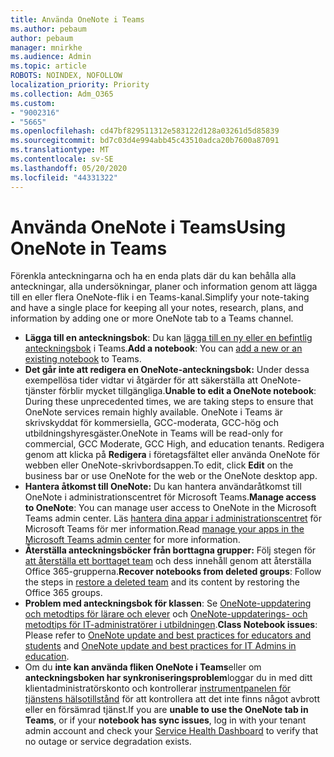 ```yaml
---
title: Använda OneNote i Teams
ms.author: pebaum
author: pebaum
manager: mnirkhe
ms.audience: Admin
ms.topic: article
ROBOTS: NOINDEX, NOFOLLOW
localization_priority: Priority
ms.collection: Adm_O365
ms.custom:
- "9002316"
- "5665"
ms.openlocfilehash: cd47bf829511312e583122d128a03261d5d85839
ms.sourcegitcommit: bd7c03d4e994abb45c43510adca20b7600a87091
ms.translationtype: MT
ms.contentlocale: sv-SE
ms.lasthandoff: 05/20/2020
ms.locfileid: "44331322"
---
```

# <a name="using-onenote-in-teams"></a><span data-ttu-id="08ecd-102">Använda OneNote i Teams</span><span class="sxs-lookup"><span data-stu-id="08ecd-102">Using OneNote in Teams</span></span>

<span data-ttu-id="08ecd-103">Förenkla anteckningarna och ha en enda plats där du kan behålla alla anteckningar, alla undersökningar, planer och information genom att lägga till en eller flera OneNote-flik i en Teams-kanal.</span><span class="sxs-lookup"><span data-stu-id="08ecd-103">Simplify your note-taking and have a single place for keeping all your notes, research, plans, and information by adding one or more OneNote tab to a Teams channel.</span></span>

- <span data-ttu-id="08ecd-104">**Lägga till en anteckningsbok**: Du kan [lägga till en ny eller en befintlig anteckningsbok](https://support.microsoft.com/en-us/office/add-a-onenote-notebook-to-teams-0ec78cc3-ba3b-4279-a88e-aa40af9865c2) i Teams.</span><span class="sxs-lookup"><span data-stu-id="08ecd-104">**Add a notebook**: You can [add a new or an existing notebook](https://support.microsoft.com/en-us/office/add-a-onenote-notebook-to-teams-0ec78cc3-ba3b-4279-a88e-aa40af9865c2) to Teams.</span></span>
- <span data-ttu-id="08ecd-105">**Det går inte att redigera en OneNote-anteckningsbok:** Under dessa exempellösa tider vidtar vi åtgärder för att säkerställa att OneNote-tjänster förblir mycket tillgängliga.</span><span class="sxs-lookup"><span data-stu-id="08ecd-105">**Unable to edit a OneNote notebook**: During these unprecedented times, we are taking steps to ensure that OneNote services remain highly available.</span></span>  <span data-ttu-id="08ecd-106">OneNote i Teams är skrivskyddat för kommersiella, GCC-moderata, GCC-hög och utbildningshyresgäster.</span><span class="sxs-lookup"><span data-stu-id="08ecd-106">OneNote in Teams will be read-only for commercial, GCC Moderate, GCC High, and education tenants.</span></span> <span data-ttu-id="08ecd-107">Redigera genom att klicka på **Redigera** i företagsfältet eller använda OneNote för webben eller OneNote-skrivbordsappen.</span><span class="sxs-lookup"><span data-stu-id="08ecd-107">To edit, click **Edit** on the business bar or use OneNote for the web or the OneNote desktop app.</span></span>
- <span data-ttu-id="08ecd-108">**Hantera åtkomst till OneNote:** Du kan hantera användaråtkomst till OneNote i administrationscentret för Microsoft Teams.</span><span class="sxs-lookup"><span data-stu-id="08ecd-108">**Manage access to OneNote**: You can manage user access to OneNote in the Microsoft Teams admin center.</span></span> <span data-ttu-id="08ecd-109">Läs [hantera dina appar i administrationscentret](https://docs.microsoft.com/MicrosoftTeams/manage-apps) för Microsoft Teams för mer information.</span><span class="sxs-lookup"><span data-stu-id="08ecd-109">Read [manage your apps in the Microsoft Teams admin center](https://docs.microsoft.com/MicrosoftTeams/manage-apps) for more information.</span></span>
- <span data-ttu-id="08ecd-110">**Återställa anteckningsböcker från borttagna grupper:** Följ stegen för [att återställa ett borttaget team](https://docs.microsoft.com/microsoftteams/archive-or-delete-a-team#restore-a-deleted-team) och dess innehåll genom att återställa Office 365-grupperna.</span><span class="sxs-lookup"><span data-stu-id="08ecd-110">**Recover notebooks from deleted groups**: Follow the steps in [restore a deleted team](https://docs.microsoft.com/microsoftteams/archive-or-delete-a-team#restore-a-deleted-team) and its content by restoring the Office 365 groups.</span></span>
- <span data-ttu-id="08ecd-111">**Problem med anteckningsbok för klassen**: Se [OneNote-uppdatering och metodtips för lärare och elever](https://support.office.com/article/onenote-update-and-best-practices-for-educators-and-students-dde775f0-8b06-4263-8b54-1e9ddc3dd146) och [OneNote-uppdaterings- och metodtips för IT-administratörer i utbildningen](https://support.office.com/article/onenote-update-and-best-practices-for-it-admins-in-education-9d78f2b2-5e25-4288-b597-b4ba463c7b46?ui=en-US&rs=en-US&ad=US).</span><span class="sxs-lookup"><span data-stu-id="08ecd-111">**Class Notebook issues**: Please refer to [OneNote update and best practices for educators and students](https://support.office.com/article/onenote-update-and-best-practices-for-educators-and-students-dde775f0-8b06-4263-8b54-1e9ddc3dd146) and [OneNote update and best practices for IT Admins in education](https://support.office.com/article/onenote-update-and-best-practices-for-it-admins-in-education-9d78f2b2-5e25-4288-b597-b4ba463c7b46?ui=en-US&rs=en-US&ad=US).</span></span>
- <span data-ttu-id="08ecd-112">Om du **inte kan använda fliken OneNote i Teams**eller om **anteckningsboken har synkroniseringsproblem**loggar du in med ditt klientadministratörskonto och kontrollerar [instrumentpanelen för tjänstens hälsotillstånd](https://docs.microsoft.com/office365/enterprise/view-service-health) för att kontrollera att det inte finns något avbrott eller en försämrad tjänst.</span><span class="sxs-lookup"><span data-stu-id="08ecd-112">If you are **unable to use the OneNote tab in Teams**, or if your **notebook has sync issues**, log in with your tenant admin account and check your [Service Health Dashboard](https://docs.microsoft.com/office365/enterprise/view-service-health) to verify that no outage or service degradation exists.</span></span>
